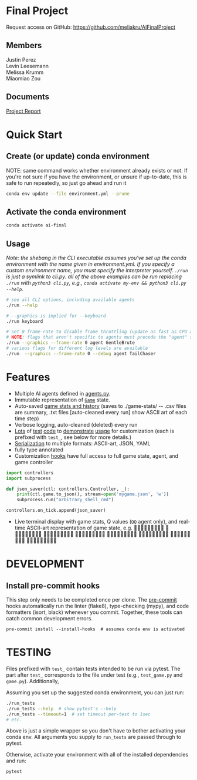 # Final Project

Request access on GitHub: https://github.com/meliakru/AIFinalProject

## Members
Justin Perez<br>
Levin Leesemann<br>
Melissa Krumm<br>
Miaomiao Zou

## Documents
[Project Report](https://docs.google.com/document/d/14OXp7eeJq8z1no57VwKUTgWbHgY5yk8jf76AjHZQZYQ/edit?usp=sharing)<br>

# Quick Start

## Create (or update) conda environment
NOTE: same command works whether environment already exists or not. If you're not sure if you have the environment, or unsure if up-to-date, this is safe to run repeatedly, so just go ahead and run it
```bash
conda env update --file environment.yml --prune
```

## Activate the conda environment
```bash
conda activate ai-final
```


## Usage
_Note: the shebang in the CLI executable assumes you've set up the conda environment with the name given in environment.yml. If you specify a custom environment name, you must specify the interpreter yourself. `./run` is just a symlink to cli.py. all of the above examples can be run replacing `./run` with `python3 cli.py`, e.g., `conda activate my-env && python3 cli.py --help`._

```bash
# see all CLI options, including available agents
./run --help

# --graphics is implied for --keyboard
./run keyboard

# set 0 frame-rate to disable frame throttling (update as fast as CPU allows)
# NOTE: flags that aren't specific to agents must precede the "agent" subcommand
./run --graphics --frame-rate 0 agent GentleBrute 
# various flags for different log levels are available
./run  --graphics --frame-rate 0 --debug agent TailChaser
```

# Features
* Multiple AI agents defined in [agents.py](./agents.py).
* Immutable representation of [`Game`](./game.py) state.
* Auto-saved [game stats and history](./stats.py) (saves to ./game-stats/ -- .csv files are summary, .txt files [auto-cleaned every run] show ASCII art of each time step)
* Verbose logging, auto-cleaned (deleted) every run
* [Lots](./test_agents.py) of [test](./test_game.py) [code](./test_serializers.py) to [demonstrate](./test_snake.py) [usage](./test_utils.py) for customization (each is prefixed with `test_`, see below for more details.)
* [Serialization](./serializers.py) to multiple formats: ASCII-art, JSON, YAML
* fully type annotated
* Customization [hooks](./hooks.py) have full access to full game state, agent, and game controller
```python
import controllers
import subprocess

def json_saver(ctl: controllers.Controller, _):
    print(ctl.game.to_json(), stream=open('mygame.json', 'w'))
    subprocess.run("arbitrary_shell_cmd")

controllers.on_tick.append(json_saver)
```
* Live terminal display with game stats, Q values (`QQ` agent only), and real-time ASCII-art representation of game state, e.g.
🍎🔵🔵🔵🔵🔵🔵🔵🔵
🐍🔵🔵🔵🔵🔵🔵🔵🔵
🐍🍎🔵🔵🔵🔵🔵🐍🔵
🐍🔵🔵🔵🔵🔵🔵🐍🔵
🐍🔵🔵🔵🔵🔵🔵🐍🔵
🐍🔵🔵🔵🔵🔵🔵🐍🔵
🐍🐍🐍🐍🐍🐍🐍🐍🔵
🔵🔵🔵🔵🔵🔵🔵🔵🔵


# DEVELOPMENT
## Install pre-commit hooks
This step only needs to be completed once per clone. The [pre-commit](https://pre-commit.com/) hooks automatically run the linter (flake8), type-checking (mypy), and code formatters (isort, black) whenever you commit. Together, these tools can catch common development errors.
```console
pre-commit install --install-hooks  # assumes conda env is activated
```

# TESTING

Files prefixed with `test_` contain tests intended to be run via pytest. The part after `test_` corresponds to the file under test (e.g., `test_game.py` and `game.py`). Additionally, 

Assuming you set up the suggested conda environment, you can just run:
```bash
./run_tests
./run_tests --help  # show pytest's --help
./run_tests --timeout=1  # set timeout per-test to 1sec
# etc.
```
Above is just a simple wrapper so you don't have to bother activating your conda env. All arguments you supply to `run_tests` are passed through to pytest.

Otherwise, activate your environment with all of the installed dependencies and run:
```bash
pytest
```
